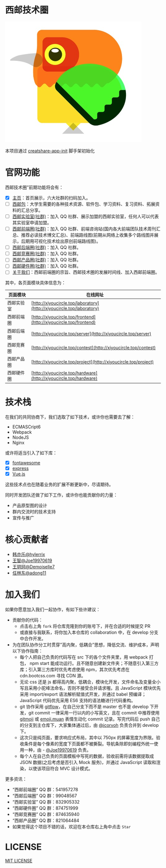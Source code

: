 # 西邮技术圈

![](./material/earlyBirds.jpg)

本项目通过 [creatshare-app-init](https://github.com/creatshare-demos/creatshare-app-init) 脚手架初始化

# 官网功能

西邮技术圈”前期功能将会有：

- [X] [主页](https://github.com/creatshare/xiyoucircle/issues/1)：首页展示，六大社群的扫码加入。
- [ ] [西邮包](https://github.com/creatshare/xiyoucircle/issues/22)：大学生需要的各种技术资源、软件包、学习资料、复习资料、拓展资料的汇总分享。
- [ ] [西邮实验室(社群)](https://github.com/creatshare/xiyoucircle/issues/2)：加入 QQ 社群、展示加盟的西邮实验室，任何人可以代表其实验室申请加盟。
- [ ] [西邮前端圈(社群)](https://github.com/creatshare/xiyoucircle/issues/17)：加入 QQ 社群、前端咨询站(国内各大前端团队技术周刊汇总、推荐必读技术博文汇总)、前端路线图(前期从网络上收集多个路线图并展示，后期用可视化技术绘出原创前端路线图)。
- [ ] [西邮后端圈(社群)](https://github.com/creatshare/xiyoucircle/issues/18)：加入 QQ 社群。
- [ ] [西邮竞赛圈(社群)](https://github.com/creatshare/xiyoucircle/issues/19)：加入 QQ 社群。
- [ ] [西邮产品圈(社群)](https://github.com/creatshare/xiyoucircle/issues/20)：加入 QQ 社群。
- [ ] [西邮硬件圈(社群)](https://github.com/creatshare/xiyoucircle/issues/21)：加入 QQ 社群。
- [ ] [关于我们](https://github.com/creatshare/xiyoucircle/issues/7)：西邮前端圈的宗旨、西邮技术圈的发展时间线、加入西邮前端圈。

其中，各页面模块具体信息为：

|页面模块|在线网址|
|----|----|
|西邮实验室|[http://xiyoucircle.top/laboratory](http://xiyoucircle.top/laboratory)|
|西邮前端圈|[http://xiyoucircle.top/frontend](http://xiyoucircle.top/frontend)|
|西邮后端圈|[http://xiyoucircle.top/server](http://xiyoucircle.top/server)|
|西邮竞赛圈|[http://xiyoucircle.top/contest](http://xiyoucircle.top/contest)|
|西邮产品圈|[http://xiyoucircle.top/project](http://xiyoucircle.top/project)|
|西邮硬件圈|[http://xiyoucircle.top/hardware](http://xiyoucircle.top/hardware)|

# 技术栈

在我们的共同协商下，我们选取了如下技术，或许你也需要去了解：

* ECMASCript6
* Webpack
* NodeJS
* Nginx

或许将适当引入了如下库：

- [X] [fontawesome](http://fontawesome.io/)
- [X] [express](http://expressjs.com/)
- [X] [Vue.js](https://cn.vuejs.org/)

这些技术点也在随着业务的扩展不断更新中，尽请期待。

同时开发团队还做了如下工作，或许你也能贡献你的力量：

* 产品原型图的设计
* 群内交流时的技术支持
* 宣传与推广

# 核心贡献者

* [韩亦乐@hylerrix](https://github.com/hylerrix)
* [王智@Joe19970619](https://github.com/Joe19970619)
* [王玥珂@Demoiselle7](https://github.com/Demoiselle7)
* [任林东@adong11](https://github.com/adong11)

# 加入我们

如果你愿意加入我们一起协作，有如下些许建议：

* 贡献你的代码：
  * 点击右上角 ```fork``` 将仓库克隆到你的账号下，并在合适的时候提交 PR
  * 或直接与我联系，将你加入本仓库的 collaboration 中，在 develop 分支中合作开发。
* 为在团队协作分工时贯穿”高内聚，低耦合”思想，降低交流、维护成本，声明以下协作指南：
  * 每个人把自己负责的代码写在 src 下的各个文件夹里，用 webpack 打包， npm start 能成功运行。且不随意创建新文件夹；不随意引入第三方库；引入第三方库时优先考虑使用 npm，其次优先考虑在 cdn.bootcss.com 寻找 CDN 源。
  * 无论 css 还是 js 都得高内聚，低耦合，模块化开发，文件命名及变量全小写且采用小驼峰法命名，否则不接受合并请求喔。且 JavaScript 模块优先采用 import/export 语法解析赋值式开发，并通过 babel  预编译；JavaScript 代码优先采用 ES6 支持的语法糖进行代码重构。
  * git 协作采用 [gitflow](http://danielkummer.github.io/git-flow-cheatsheet/)，在自己分支下而不是 master 也不是 develop 下开发，git commit 一律采用一行以内的小写英文，且在 commit 中推荐使用 [gitmoji](https://gitmoji.carloscuesta.me/) 或 [emoji.muan](http://emoji.muan.co/) 表情生动化 commit 记录。写完代码后 push 自己的分支到主仓库下，大家集体通过后，由 [@icorvoh](https://github.com/icorvoh) 负责合并到 develop 下。
  * 这次只是纯页面，要求响应式布局，其中以 750px 的屏幕宽度为界限。验收条件是每个像素的宽度下页面都不被撕裂。导航条除即刻编程外统一使用一种，由 - [@Joe19970619](https://github.com/Joe19970619) 负责。
  * 每个人在自己负责的页面模板中写死的数据，验收前需将该数据提取成 JSON 数据(之后考虑是否引入 Mock 服务)，并通过 JavaScript 读取和渲染，以使该项目符合 MVC 设计模式。

更多资讯：

* “西邮前端圈” QQ 群：541957278
* “西邮后端圈” QQ 群：99048567
* “西邮实验室” QQ 群：832905332
* “西邮硬件圈” QQ 群：874751999
* “西邮竞赛圈” QQ 群：874635940
* “西邮产品圈” QQ 群：821064484
* 如果觉得这个项目不错的话，欢迎在本仓库右上角中点击 ```Star```

# LICENSE

[MIT LICENSE](./LICENSE)
